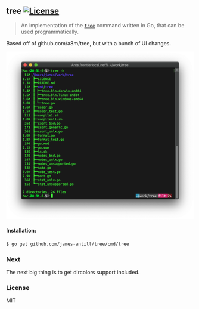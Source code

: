 tree [![License][license-image]][license-url]
---
> An implementation of the [`tree`](http://mama.indstate.edu/users/ice/tree/) command written in Go, that can be used  programmatically.

Based off of github.com/a8m/tree, but with a bunch of UI changes.

<img src="https://raw.githubusercontent.com/james-antill/tree/filt/cmd/tree/.tree-screenshot.png" alt="tree command output">

#### Installation:
```sh
$ go get github.com/james-antill/tree/cmd/tree
```

### Next
The next big thing is to get dircolors support included.

### License
MIT


[license-image]: http://img.shields.io/npm/l/deep-keys.svg?style=flat-square
[license-url]: LICENSE
